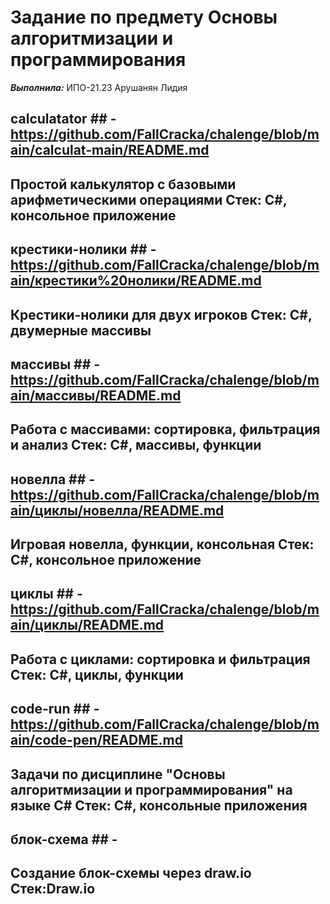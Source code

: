 # Задание по предмету Основы алгоритмизации и программирования

***Выполнила:*** ИПО-21.23 Арушанян Лидия

## calculatator ## - https://github.com/FallCracka/chalenge/blob/main/calculat-main/README.md
Простой калькулятор с базовыми арифметическими операциями 
Стек: C#, консольное приложение 
-

## крестики-нолики ## - https://github.com/FallCracka/chalenge/blob/main/крестики%20нолики/README.md
Крестики-нолики для двух игроков 
Стек: C#, двумерные массивы 
-

## массивы ## - https://github.com/FallCracka/chalenge/blob/main/массивы/README.md
Работа с массивами: сортировка, фильтрация и анализ
Стек: C#, массивы, функции
-

## новелла ## - https://github.com/FallCracka/chalenge/blob/main/циклы/новелла/README.md
Игровая новелла, функции, консольная 
Стек: C#, консольное приложение
-

## циклы ## - https://github.com/FallCracka/chalenge/blob/main/циклы/README.md
Работа с циклами: сортировка и фильтрация 
Стек: C#, циклы, функции
-

## code-run ## - https://github.com/FallCracka/chalenge/blob/main/code-pen/README.md
Задачи по дисциплине "Основы алгоритмизации и программирования" на языке C#
Стек: C#, консольные приложения
-

## блок-схема ## -
Создание блок-схемы через draw.io 
Стек:Draw.io
-
